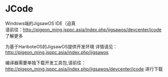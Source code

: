 # JCode
Windows端的JigsawOS IDE（迫真
<br>
请前往：http://pigeon_ming.jsppc.asia/index.php/jigsawos/devcenter/jcode 了解更多

为基于HariboteOS的JigsawOS提供开发环境
详情请见：http://pigeon_ming.jsppc.asia/index.php/jigsawos


编译器需要单独下载开发工具包,请前往：
http://pigeon_ming.jsppc.asia/index.php/jigsawos/devcenter/jcode 进行下载

